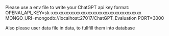 Please use a env file to write your ChatGPT api key
format:
OPENAI_API_KEY=sk-xxxxxxxxxxxxxxxxxxxxxxxxxxxxxxxxxxxxx
MONGO_URI=mongodb://localhost:27017/ChatGPT_Evaluation
PORT=3000

Also please user data file in data, to fullfill them into database
